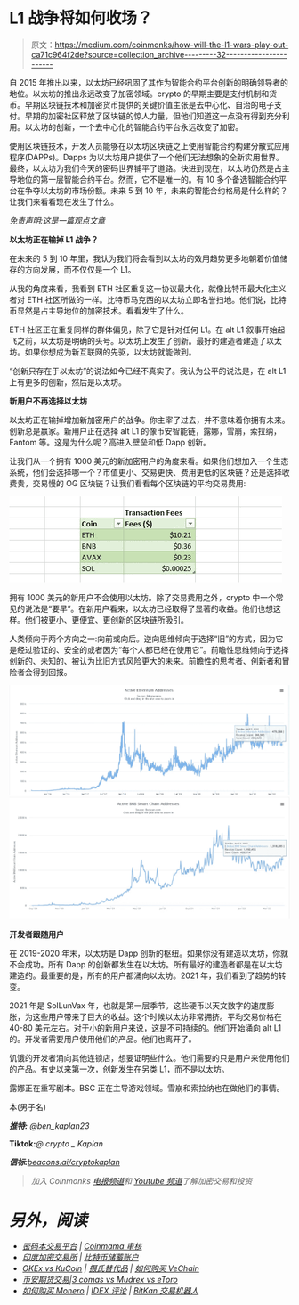 # L1 战争将如何收场？

> 原文：<https://medium.com/coinmonks/how-will-the-l1-wars-play-out-ca71c964f2de?source=collection_archive---------32----------------------->

自 2015 年推出以来，以太坊已经巩固了其作为智能合约平台创新的明确领导者的地位。以太坊的推出永远改变了加密领域。crypto 的早期主要是支付机制和货币。早期区块链技术和加密货币提供的关键价值主张是去中心化、自治的电子支付。早期的加密社区释放了区块链的惊人力量，但他们知道这一点没有得到充分利用。以太坊的创新，一个去中心化的智能合约平台永远改变了加密。

使用区块链技术，开发人员能够在以太坊区块链之上使用智能合约构建分散式应用程序(DAPPs)。Dapps 为以太坊用户提供了一个他们无法想象的全新实用世界。最终，以太坊为我们今天的密码世界铺平了道路。快进到现在，以太坊仍然是占主导地位的第一层智能合约平台。然而，它不是唯一的。有 10 多个备选智能合约平台在争夺以太坊的市场份额。未来 5 到 10 年，未来的智能合约格局是什么样的？让我们来看看现在发生了什么。

*免责声明:这是一篇观点文章*

**以太坊正在输掉 L1 战争？**

在未来的 5 到 10 年里，我认为我们将会看到以太坊的效用趋势更多地朝着价值储存的方向发展，而不仅仅是一个 L1。

从我的角度来看，我看到 ETH 社区重复这一协议最大化，就像比特币最大化主义者对 ETH 社区所做的一样。比特币马克西的以太坊立即名誉扫地。他们说，比特币显然是占主导地位的加密技术。看看发生了什么。

ETH 社区正在重复同样的群体偏见，除了它是针对任何 L1。在 alt L1 叙事开始起飞之前，以太坊是明确的头号。以太坊上发生了创新。最好的建造者建造了以太坊。如果你想成为新互联网的先驱，以太坊就能做到。

“创新只存在于以太坊”的说法如今已经不真实了。我认为公平的说法是，在 alt L1 上有更多的创新，然后是以太坊。

**新用户不再选择以太坊**

以太坊正在输掉增加新加密用户的战争。你主宰了过去，并不意味着你拥有未来。创新总是赢家。新用户正在选择 alt L1 的像币安智能链，露娜，雪崩，索拉纳，Fantom 等。这是为什么呢？高进入壁垒和低 Dapp 创新。

让我们从一个拥有 1000 美元的新加密用户的角度来看。如果他们想加入一个生态系统，他们会选择哪一个？市值更小、交易更快、费用更低的区块链？还是选择收费贵，交易慢的 OG 区块链？让我们看看每个区块链的平均交易费用:

![](img/f33435554ee6085a1e66dc8ed237cb77.png)

拥有 1000 美元的新用户不会使用以太坊。除了交易费用之外，crypto 中一个常见的说法是“要早”。在新用户看来，以太坊已经取得了显著的收益。他们也想这样。他们被更小、更便宜、更创新的区块链所吸引。

人类倾向于两个方向之一:向前或向后。逆向思维倾向于选择“旧”的方式，因为它是经过验证的、安全的或者因为“每个人都已经在使用它”。前瞻性思维倾向于选择创新的、未知的、被认为比旧方式风险更大的未来。前瞻性的思考者、创新者和冒险者会得到回报。

![](img/5b362ad18da1acecb617eb6073dc4621.png)![](img/9e26841af945e810788271acb35958e6.png)

**开发者跟随用户**

在 2019-2020 年末，以太坊是 Dapp 创新的枢纽。如果你没有建造以太坊，你就不会成功。所有 Dapp 的创新都发生在以太坊。所有最好的建造者都是在以太坊建造的。最重要的是，所有的用户都涌向以太坊。2021 年，我们看到了趋势的转变。

2021 年是 SolLunVax 年，也就是第一层季节。这些硬币以天文数字的速度膨胀，为这些用户带来了巨大的收益。这个时候以太坊非常拥挤。平均交易价格在 40-80 美元左右。对于小的新用户来说，这是不可持续的。他们开始涌向 alt L1 的。开发者需要用户使用他们的产品。他们也离开了。

饥饿的开发者涌向其他连锁店，想要证明些什么。他们需要的只是用户来使用他们的产品。有史以来第一次，创新发生在另类 L1，而不是以太坊。

露娜正在重写剧本。BSC 正在主导游戏领域。雪崩和索拉纳也在做他们的事情。

本(男子名)

***推特:*** *@ben_kaplan23*

**Tiktok:***@ crypto _ Kaplan*

***信标:****[beacons.ai/cryptokaplan](https://www.tiktok.com/link/v2?aid=1988&lang=en&scene=bio_url&target=http%3A%2F%2Fbeacons.ai%2Fcryptokaplan)*

> *加入 Coinmonks [电报频道](https://t.me/coincodecap)和 [Youtube 频道](https://www.youtube.com/c/coinmonks/videos)了解加密交易和投资*

# *另外，阅读*

*   *[密码本交易平台](/coinmonks/top-10-crypto-copy-trading-platforms-for-beginners-d0c37c7d698c) | [Coinmama 审核](/coinmonks/coinmama-review-ace5641bde6e)*
*   *[印度加密交易所](/coinmonks/bitcoin-exchange-in-india-7f1fe79715c9) | [比特币储蓄账户](/coinmonks/bitcoin-savings-account-e65b13f92451)*
*   *[OKEx vs KuCoin](https://coincodecap.com/okex-kucoin) | [摄氏替代品](https://coincodecap.com/celsius-alternatives) | [如何购买 VeChain](https://coincodecap.com/buy-vechain)*
*   *[币安期货交易](https://coincodecap.com/binance-futures-trading)|[3 comas vs Mudrex vs eToro](https://coincodecap.com/mudrex-3commas-etoro)*
*   *[如何购买 Monero](https://coincodecap.com/buy-monero) | [IDEX 评论](https://coincodecap.com/idex-review) | [BitKan 交易机器人](https://coincodecap.com/bitkan-trading-bot)*